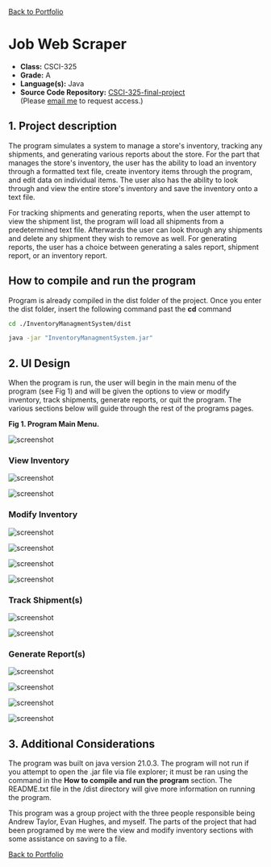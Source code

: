 [Back to Portfolio](./)

Job Web Scraper
===============

-   **Class:** CSCI-325
-   **Grade:** A
-   **Language(s):** Java
-   **Source Code Repository:** [CSCI-325-final-project](https://github.com/Gabriel-TiradoRobles/CSCI-325-final-project)  
    (Please [email me](mailto:gjtiradorobles@csustudent.net?subject=GitHub%20Access) to request access.)

## 1. Project description

The program simulates a system to manage a store's inventory, tracking any shipments, and generating various reports about the store. For the part that manages the store's inventory, the user has the ability to load an inventory through a formatted text file, create inventory items through the program, and edit data on individual items. The user also has the ability to look through and view the entire store's inventory and save the inventory onto a text file.

For tracking shipments and generating reports, when the user attempt to view the shipment list, the program will load all shipments from a predetermined text file. Afterwards the user can look through any shipments and delete any shipment they wish to remove as well. For generating reports, the user has a choice between generating a sales report, shipment report, or an inventory report.

## How to compile and run the program

Program is already compiled in the dist folder of the project. Once you enter the dist folder, insert the following command past the **cd** command

```bash
cd ./InventoryManagmentSystem/dist

java -jar "InventoryManagmentSystem.jar"
```

## 2. UI Design

When the program is run, the user will begin in the main menu of the program (see Fig 1) and will be given the options to view or modify inventory, track shipments, generate reports, or quit the program. The various sections below will guide through the rest of the programs pages.

**Fig 1. Program Main Menu.**

![screenshot](images/CSCI325/325MainMenu.png)  

### View Inventory
![screenshot](images/CSCI325/325ViewInv.png) 

![screenshot](images/CSCI325/325SpecificItem.png) 

### Modify Inventory
![screenshot](images/CSCI325/325ModInvMain.png) 

![screenshot](images/CSCI325/325InvModLoaded.png) 

![screenshot](images/CSCI325/325LoadInvMen.png) 

![screenshot](images/CSCI325/325ModInvSpecific.png) 

### Track Shipment(s)
![screenshot](images/CSCI325/325ShipmentMenu.png) 

![screenshot](images/CSCI325/325SelectedShipment.png) 

### Generate Report(s)
![screenshot](images/CSCI325/325GenRepMenu.png) 

![screenshot](images/CSCI325/325SalesRep.png) 

![screenshot](images/CSCI325/325InvRep.png) 

![screenshot](images/CSCI325/325ShipRep.png) 

## 3. Additional Considerations

The program was built on java version 21.0.3. The program will not run if you attempt to open the .jar file via file explorer; it must be ran using the command in the **How to compile and run the program** section. The README.txt file in the /dist directory will give more information on running the program.

This program was a group project with the three people responsible being Andrew Taylor, Evan Hughes, and myself. The parts of the project that had been programed by me were the view and modify inventory sections with some assistance on saving to a file.

[Back to Portfolio](./)
